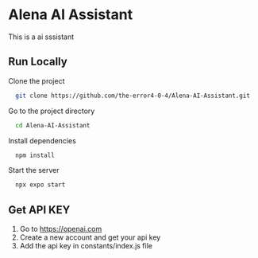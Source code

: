 
# Alena AI Assistant

This is a ai sssistant

## Run Locally

Clone the project

```bash
  git clone https://github.com/the-error4-0-4/Alena-AI-Assistant.git
```

Go to the project directory

```bash
  cd Alena-AI-Assistant
```

Install dependencies

```bash
  npm install
```

Start the server

```bash
  npx expo start
```

## Get API KEY
1. Go to https://openai.com
2. Create a new account and get your api key
3. Add the api key in constants/index.js file

